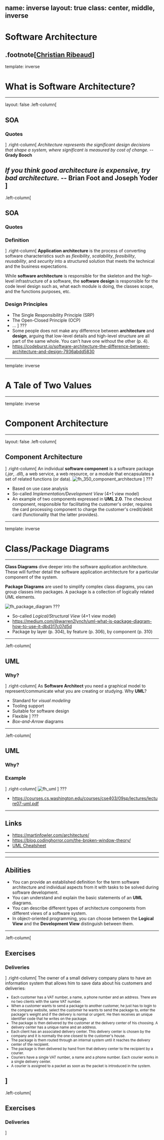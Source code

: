name: inverse
layout: true
class: center, middle, inverse
---
# Software Architecture

.footnote[<a href="mailto:christian.ribeaud@fhnw.ch">Christian Ribeaud</a>]
---
template: inverse
# What is Software Architecture?
---
layout: false
.left-column[
  ## SOA
  ### Quotes
]
.right-column[
_Architecture represents the significant design decisions that shape a system, where significant is measured by cost of change._ -- **Grady Booch**

_If you think good architecture is expensive, try bad architecture._ -- **Brian Foot and Joseph Yoder**
]
---
.left-column[
  ## SOA
  ### Quotes
  ### Definition
]
.right-column[
**Application architecture** is the process of converting software characteristics such as _flexibility_, _scalability_, _feasibility_, _reusability_, and _security_ into a structured solution that meets the technical and the business expectations.

While **software architecture** is responsible for the skeleton and the high-level infrastructure of a software, the **software design** is responsible for the code level design such as, what each module is doing, the classes scope, and the functions purposes, etc.

### Design Principles
- The Single Responsibility Principle (SRP)
- The Open-Closed Principle (OCP)
- ...
]
???
- Some people does not make any difference between **architecture** and **design**, arguing that low-level details and high-level structure are all part of the same whole. You can't have one without the other (p. 4).
- https://codeburst.io/software-architecture-the-difference-between-architecture-and-design-7936abdd5830
---
template: inverse
# A Tale of Two Values
---
template: inverse
# Component Architecture
---
layout: false
.left-column[
  ## Component Architecture
]
.right-column[
An individual **software component** is a software package (_.jar_, _.dll_), a web service, a web resource, or a module that encapsulates a set of related functions (or data).
![fh_350_component_architecture](component_architecture.png "Component Architecture")
]
???
- Based on use case analysis
- So-called _Implementation/Development View_ (4+1 view model)
- An example of two components expressed in **UML 2.0**. The checkout component, responsible for facilitating the customer's order, requires the card processing component to charge the customer's credit/debit card (functionality that the latter provides).
---
template: inverse
# Class/Package Diagrams
---
**Class Diagrams** dive deeper into the software application architecture. These will further detail the software application architecture for a particular component of the system.

**Package Diagrams** are used to simplify complex class diagrams, you can group classes into packages. A package is a collection of logically related UML elements.

![fh_package_diagram](package_diagram.png "Package Diagram")
???
- So-called _Logical/Structural View_ (4+1 view model)
- https://medium.com/@warren2lynch/uml-what-is-package-diagram-how-to-use-it-dbd317c07d5d
- Package by layer (p. 304), by feature (p. 306), by component (p. 310)
---
.left-column[
  ## UML
  ### Why?
]
.right-column[
As **Software Architect** you need a graphical model to represent/communicate what you are creating or studying. Why **UML**?
- Standard for _visual modeling_
- Tooling support
- Suitable for software design
- Flexible
]
???
- _Box-and-Arrow_ diagrams
---
.left-column[
  ## UML
  ### Why?
  ### Example
]
.right-column[
![fh_uml](uml.png "UML")
]
???
- https://courses.cs.washington.edu/courses/cse403/09sp/lectures/lecture07-uml.pdf
---
## Links
- https://martinfowler.com/architecture/
- https://blog.codinghorror.com/the-broken-window-theory/
- [UML Cheatsheet](uml_cheatsheet.de.pdf)
---

---
## Abilities
- You can provide an established definition for the term software architecture and individual aspects
from it with tasks to be solved during software development.
- You can understand and explain the basic statements of an **UML** diagrams.
- You can describe different types of architecture components from different views of a software system.
- In object-oriented programming, you can choose between the **Logical View** and the **Development View**
distinguish between them.
---
.left-column[
  ## Exercises
  ### Deliveries
]
.right-column[
The owner of a small delivery company plans to have an information system that allows him to save data about his customers and deliveries<small>:
* Each customer has a VAT number, a name, a phone number and an address. There are no two clients with the same VAT number.
* When a customer wants to send a package to another customer, he just has to login to the company website, select the customer he wants to send the package to, enter the package's weight and if the delivery is normal or urgent. He then receives an unique identifier code that he writes on the package.
* The package is then delivered by the customer at the delivery center of his choosing. A delivery center has a unique name and an address.
* Each client has an associated delivery center. This delivery center is chosen by the company and it is normally the one closest to the customer's house.
* The package is them routed through an internal system until it reaches the delivery center of the recipient.
* The package is then delivered by hand from that delivery center to the recipient by a courier.
* Couriers have a single VAT number, a name and a phone number. Each courier works in a single delivery center.
* A courier is assigned to a packet as soon as the packet is introduced in the system.

</small>]
---
.left-column[
  ## Exercises
  ### Deliveries
]


